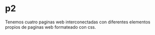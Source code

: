 # p2
Tenemos cuatro paginas web interconectadas con diferentes elementos propios de paginas web formateado con css. 
